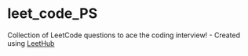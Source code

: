 # leet_code_PS
Collection of LeetCode questions to ace the coding interview! - Created using [LeetHub](https://github.com/QasimWani/LeetHub)
